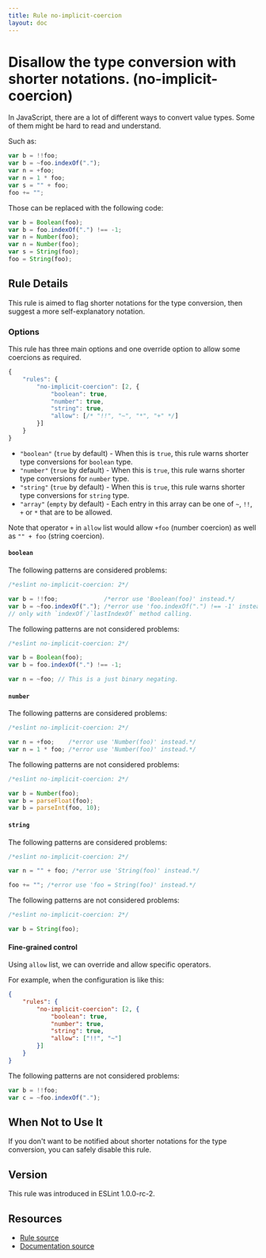 ```yaml
---
title: Rule no-implicit-coercion
layout: doc
---
```

<!-- Note: No pull requests accepted for this file. See README.md in the root directory for details. -->
# Disallow the type conversion with shorter notations. (no-implicit-coercion)

In JavaScript, there are a lot of different ways to convert value types.
Some of them might be hard to read and understand.

Such as:

```js
var b = !!foo;
var b = ~foo.indexOf(".");
var n = +foo;
var n = 1 * foo;
var s = "" + foo;
foo += "";
```

Those can be replaced with the following code:

```js
var b = Boolean(foo);
var b = foo.indexOf(".") !== -1;
var n = Number(foo);
var n = Number(foo);
var s = String(foo);
foo = String(foo);
```

## Rule Details

This rule is aimed to flag shorter notations for the type conversion, then suggest a more self-explanatory notation.

### Options

This rule has three main options and one override option to allow some coercions as required.

```js
{
    "rules": {
        "no-implicit-coercion": [2, {
            "boolean": true,
            "number": true,
            "string": true,
            "allow": [/* "!!", "~", "*", "+" */]
        }]
    }
}
```

* `"boolean"` (`true` by default) - When this is `true`, this rule warns shorter type conversions for `boolean` type.
* `"number"` (`true` by default) - When this is `true`, this rule warns shorter type conversions for `number` type.
* `"string"` (`true` by default) - When this is `true`, this rule warns shorter type conversions for `string` type.
* `"array"` (`empty` by default) - Each entry in this array can be one of `~`, `!!`, `+` or `*` that are to be allowed.

Note that operator `+` in `allow` list would allow `+foo` (number coercion) as well as `"" + foo` (string coercion).

#### `boolean`

The following patterns are considered problems:

```js
/*eslint no-implicit-coercion: 2*/

var b = !!foo;             /*error use 'Boolean(foo)' instead.*/
var b = ~foo.indexOf("."); /*error use 'foo.indexOf(".") !== -1' instead.*/
// only with `indexOf`/`lastIndexOf` method calling.

```

The following patterns are not considered problems:

```js
/*eslint no-implicit-coercion: 2*/

var b = Boolean(foo);
var b = foo.indexOf(".") !== -1;

var n = ~foo; // This is a just binary negating.
```

#### `number`

The following patterns are considered problems:

```js
/*eslint no-implicit-coercion: 2*/

var n = +foo;    /*error use 'Number(foo)' instead.*/
var n = 1 * foo; /*error use 'Number(foo)' instead.*/
```

The following patterns are not considered problems:

```js
/*eslint no-implicit-coercion: 2*/

var b = Number(foo);
var b = parseFloat(foo);
var b = parseInt(foo, 10);
```

#### `string`

The following patterns are considered problems:

```js
/*eslint no-implicit-coercion: 2*/

var n = "" + foo; /*error use 'String(foo)' instead.*/

foo += ""; /*error use 'foo = String(foo)' instead.*/
```

The following patterns are not considered problems:

```js
/*eslint no-implicit-coercion: 2*/

var b = String(foo);
```

#### Fine-grained control

Using `allow` list, we can override and allow specific operators.

For example, when the configuration is like this:

```json
{
    "rules": {
        "no-implicit-coercion": [2, {
            "boolean": true,
            "number": true,
            "string": true,
            "allow": ["!!", "~"]
        }]
    }
}
```

The following patterns are not considered problems:

```js
var b = !!foo;
var c = ~foo.indexOf(".");
```

## When Not to Use It

If you don't want to be notified about shorter notations for the type conversion, you can safely disable this rule.

## Version

This rule was introduced in ESLint 1.0.0-rc-2.

## Resources

* [Rule source](https://github.com/eslint/eslint/tree/master/lib/rules/no-implicit-coercion.js)
* [Documentation source](https://github.com/eslint/eslint/tree/master/docs/rules/no-implicit-coercion.md)
